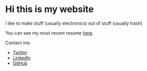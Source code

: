 # Hi this is my website

I like to make stuff (usually electronics) out of stuff (usually trash)

You can see my most recent resume [here](https://docs.google.com/document/d/e/2PACX-1vR1Mjt7GW36dOwgxFxcMGigTnsVUWZbgydkiq2_K1hp3upTr4L1byqkW6MrdQ7WzpLJRthAJt0jJz9_/pub).

Contact me: 

- [Twitter](https://twitter.com/bonrad_)
- [LinkedIn](https://www.linkedin.com/in/conrad-buck/)
- [GitHub](https://github.com/conradbuck)